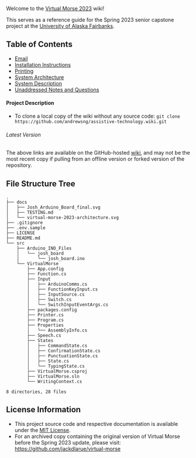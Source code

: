 Welcome to the [Virtual Morse 2023](https://github.com/andrewsng/assistive-technology/blob/main/README.md) wiki! 

This serves as a reference guide for the Spring 2023 senior capstone project at the [University of Alaska Fairbanks](https://www.cs.uaf.edu/).

## Table of Contents

* [Email](Email.md)
* [Installation Instructions](Installation-Instructions.md)
* [Printing](Printing.md)
* [System Architecture](System-Architecture.md)
* [System Description](System-Description.md)
* [Unaddressed Notes and Questions](Unaddressed-Notes-and-Questions.md)

#### Project Description
- To clone a local copy of the wiki without any source code: `git clone https://github.com/andrewsng/assistive-technology.wiki.git`

###### Latest Version
The above links are available on the GitHub-hosted [wiki](https://github.com/andrewsng/assistive-technology/wiki), and may not be the most recent copy if pulling from an offline version or forked version of the repository.

## File Structure Tree

```
.
├── docs
│   ├── Josh_Arduino_Board_final.svg
│   ├── TESTING.md
│   └── virtual-morse-2023-architecture.svg
├── .gitignore
├── .env.sample
├── LICENSE
├── README.md
└── src
    ├── Arduino_INO_Files
    │   └── josh_board
    │       └── josh_board.ino
    └── VirtualMorse
        ├── App.config
        ├── Function.cs
        ├── Input
        │   ├── ArduinoComms.cs
        │   ├── FunctionKeyInput.cs
        │   ├── InputSource.cs
        │   ├── Switch.cs
        │   └── SwitchInputEventArgs.cs
        ├── packages.config
        ├── Printer.cs
        ├── Program.cs
        ├── Properties
        │   └── AssemblyInfo.cs
        ├── Speech.cs
        ├── States
        │   ├── CommandState.cs
        │   ├── ConfirmationState.cs
        │   ├── PunctuationState.cs
        │   ├── State.cs
        │   └── TypingState.cs
        ├── VirtualMorse.csproj
        ├── VirtualMorse.sln
        └── WritingContext.cs

8 directories, 28 files
```

## License Information
- This project source code and respective documentation is available under the [MIT License](https://github.com/andrewsng/assistive-technology/blob/main/LICENSE).
- For an archived copy containing the original version of Virtual Morse before the Spring 2023 update, please visit: https://github.com/jackdlarue/virtual-morse

